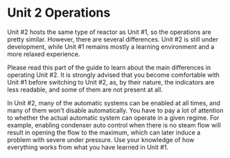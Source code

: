 # Unit 2 Operations

Unit #2 hosts the same type of reactor as Unit #1, so the operations are pretty similar. However, there are several differences. Unit #2 is still under development, while Unit #1 remains mostly a learning environment and a more relaxed experience.

Please read this part of the guide to learn about the main differences in operating Unit #2. It is strongly advised that you become comfortable with Unit #1 before switching to Unit #2, as, by their nature, the indicators are less readable, and some of them are not present at all.

In Unit #2, many of the automatic systems can be enabled at all times, and many of them won't disable automatically. You have to pay a lot of attention to whether the actual automatic system can operate in a given regime. For example, enabling condenser auto control when there is no steam flow will result in opening the flow to the maximum, which can later induce a problem with severe under pressure. Use your knowledge of how everything works from what you have learned in Unit #1.
